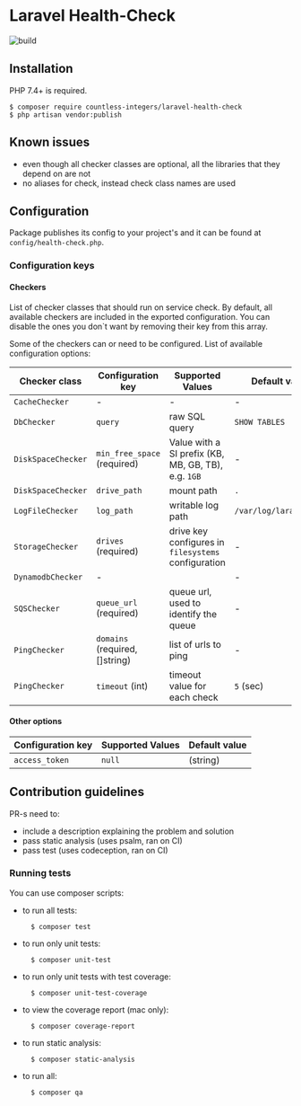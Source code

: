 # Laravel Health-Check

![build](https://github.com/countless-integers/laravel-health-check/actions/workflows/php.yml/badge.svg)

## Installation

PHP 7.4+ is required.

    $ composer require countless-integers/laravel-health-check
    $ php artisan vendor:publish
    
## Known issues

* even though all checker classes are optional, all the libraries that they depend on are not
* no aliases for check, instead check class names are used
    
## Configuration 

Package publishes its config to your project's and it can be found at `config/health-check.php`.

### Configuration keys

#### Checkers

List of checker classes that should run on service check. By default, all available checkers are included in the exported configuration. You can disable the ones you don`t want by removing their key from this array.

Some of the checkers can or need to be configured. List of available configuration options:

Checker class       | Configuration key           | Supported Values | Default value
--------------------| ----------------------------| ---------------- | -------------
`CacheChecker`      | -                           | - | -
`DbChecker`         | `query`                     | raw SQL query | `SHOW TABLES`
`DiskSpaceChecker`  | `min_free_space` (required) | Value with a SI prefix (KB, MB, GB, TB), e.g. `1GB` | -
`DiskSpaceChecker`  | `drive_path`                | mount path | `.`
`LogFileChecker`    | `log_path`                  | writable log path | `/var/log/laravel.log`
`StorageChecker`    | `drives` (required)         | drive key configures in `filesystems` configuration | -
`DynamodbChecker`   | -                           | | -
`SQSChecker`        | `queue_url` (required)      | queue url, used to identify the queue | -
`PingChecker`       | `domains` (required, []string) | list of urls to ping | -
`PingChecker`       | `timeout` (int)             | timeout value for each check | `5` (sec)

#### Other options

Configuration key | Supported Values | Default value
------------------| ---------------- | -------------
`access_token`    | `null`|(string)  | null 

## Contribution guidelines

PR-s need to:

* include a description explaining the problem and solution
* pass static analysis (uses psalm, ran on CI)
* pass test (uses codeception, ran on CI)

### Running tests

You can use composer scripts:

* to run all tests:

        $ composer test
        
* to run only unit tests:

        $ composer unit-test
        
* to run only unit tests with test coverage:

        $ composer unit-test-coverage
        
* to view the coverage report (mac only):

        $ composer coverage-report
        
* to run static analysis:

        $ composer static-analysis
        
* to run all:

        $ composer qa
